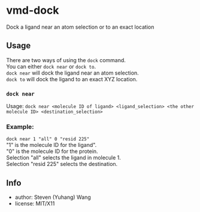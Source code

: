 # vmd-dock
Dock a ligand near an atom selection or to an exact location

## Usage
There are two ways of using the `dock` command.  
You can either `dock near` or `dock to`.  
`dock near` will dock the ligand near an atom selection.  
`dock to` will dock the ligand to an exact XYZ location.

### `dock near`
Usage: `dock near <molecule ID of ligand> <ligand_selection> <the other molecule ID> <destination_selection>`

### Example:
`dock near 1 "all" 0 "resid 225"`  
"1" is the molecule ID for the ligand".  
"0" is the molecule ID for the protein.   
Selection "all" selects the ligand in molecule 1.   
Selection "resid 225" selects the destination.  


## Info
* author: Steven (Yuhang) Wang
* license: MIT/X11

